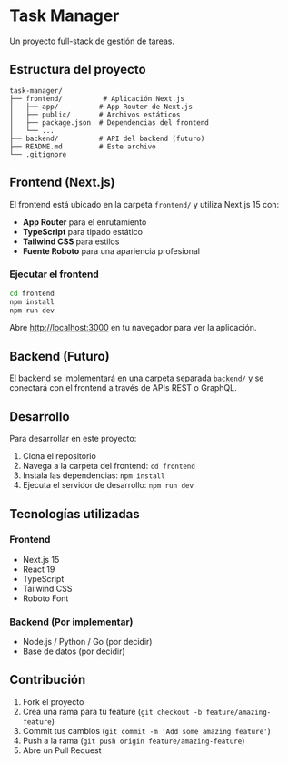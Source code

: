 # Task Manager

Un proyecto full-stack de gestión de tareas.

## Estructura del proyecto

```
task-manager/
├── frontend/          # Aplicación Next.js
│   ├── app/          # App Router de Next.js
│   ├── public/       # Archivos estáticos
│   ├── package.json  # Dependencias del frontend
│   └── ...
├── backend/          # API del backend (futuro)
├── README.md         # Este archivo
└── .gitignore
```

## Frontend (Next.js)

El frontend está ubicado en la carpeta `frontend/` y utiliza Next.js 15 con:
- **App Router** para el enrutamiento
- **TypeScript** para tipado estático
- **Tailwind CSS** para estilos
- **Fuente Roboto** para una apariencia profesional

### Ejecutar el frontend

```bash
cd frontend
npm install
npm run dev
```

Abre [http://localhost:3000](http://localhost:3000) en tu navegador para ver la aplicación.

## Backend (Futuro)

El backend se implementará en una carpeta separada `backend/` y se conectará con el frontend a través de APIs REST o GraphQL.

## Desarrollo

Para desarrollar en este proyecto:

1. Clona el repositorio
2. Navega a la carpeta del frontend: `cd frontend`
3. Instala las dependencias: `npm install`
4. Ejecuta el servidor de desarrollo: `npm run dev`

## Tecnologías utilizadas

### Frontend
- Next.js 15
- React 19
- TypeScript
- Tailwind CSS
- Roboto Font

### Backend (Por implementar)
- Node.js / Python / Go (por decidir)
- Base de datos (por decidir)

## Contribución

1. Fork el proyecto
2. Crea una rama para tu feature (`git checkout -b feature/amazing-feature`)
3. Commit tus cambios (`git commit -m 'Add some amazing feature'`)
4. Push a la rama (`git push origin feature/amazing-feature`)
5. Abre un Pull Request
